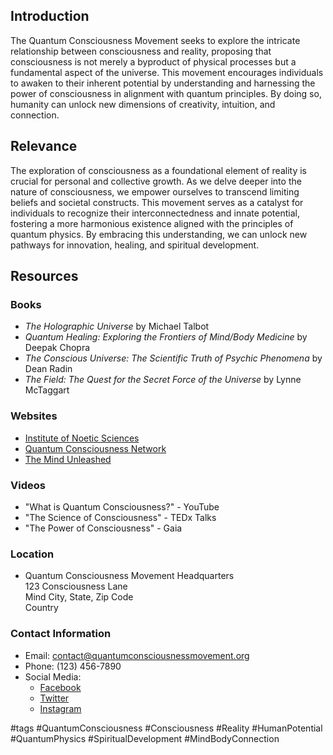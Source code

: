 ## Introduction
The Quantum Consciousness Movement seeks to explore the intricate relationship between consciousness and reality, proposing that consciousness is not merely a byproduct of physical processes but a fundamental aspect of the universe. This movement encourages individuals to awaken to their inherent potential by understanding and harnessing the power of consciousness in alignment with quantum principles. By doing so, humanity can unlock new dimensions of creativity, intuition, and connection.

## Relevance
The exploration of consciousness as a foundational element of reality is crucial for personal and collective growth. As we delve deeper into the nature of consciousness, we empower ourselves to transcend limiting beliefs and societal constructs. This movement serves as a catalyst for individuals to recognize their interconnectedness and innate potential, fostering a more harmonious existence aligned with the principles of quantum physics. By embracing this understanding, we can unlock new pathways for innovation, healing, and spiritual development.

## Resources

### Books
- *The Holographic Universe* by Michael Talbot
- *Quantum Healing: Exploring the Frontiers of Mind/Body Medicine* by Deepak Chopra
- *The Conscious Universe: The Scientific Truth of Psychic Phenomena* by Dean Radin
- *The Field: The Quest for the Secret Force of the Universe* by Lynne McTaggart

### Websites
- [Institute of Noetic Sciences](https://noetic.org)
- [Quantum Consciousness Network](https://quantumconsciousness.org)
- [The Mind Unleashed](https://themindunleashed.com)

### Videos
- "What is Quantum Consciousness?" - YouTube
- "The Science of Consciousness" - TEDx Talks
- "The Power of Consciousness" - Gaia

### Location
- Quantum Consciousness Movement Headquarters  
  123 Consciousness Lane  
  Mind City, State, Zip Code  
  Country  

### Contact Information
- Email: contact@quantumconsciousnessmovement.org
- Phone: (123) 456-7890
- Social Media:  
  - [Facebook](https://facebook.com/quantumconsciousnessmovement)  
  - [Twitter](https://twitter.com/quantumconsciousnessmovement)  
  - [Instagram](https://instagram.com/quantumconsciousnessmovement)

#tags
#QuantumConsciousness #Consciousness #Reality #HumanPotential #QuantumPhysics #SpiritualDevelopment #MindBodyConnection



